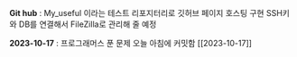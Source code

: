 **Git hub** : My_useful 이라는 테스트 리포지터리로 깃허브 페이지 호스팅 구현
SSH키와 DB를 연결해서 FileZilla로 관리해 줄 예정


**2023-10-17** :  프로그래머스 푼 문제 오늘 아침에 커밋함 [[2023-10-17]] 


